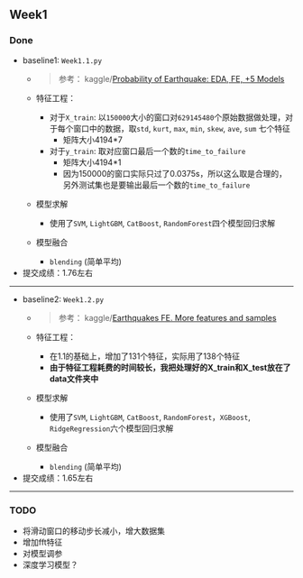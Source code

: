 ## Week1
### Done
- baseline1: `Week1.1.py`
  - > 参考： kaggle/[Probability of Earthquake: EDA, FE, +5 Models](https://www.kaggle.com/mjbahmani/probability-of-earthquake-eda-fe-5-models/notebook)    
  - 特征工程：
    - 对于`X_train`: 以`150000`大小的窗口对`629145480`个原始数据做处理，对于每个窗口中的数据，取`std`, `kurt`, `max`, `min`, `skew`, `ave`, `sum` 七个特征
      -  矩阵大小4194*7
    - 对于`y_train`: 取对应窗口最后一个数的`time_to_failure`
      - 矩阵大小4194*1
      - 因为150000的窗口实际只过了0.0375s，所以这么取是合理的，另外测试集也是要输出最后一个数的`time_to_failure`

  - 模型求解
    - 使用了`SVM`, `LightGBM`, `CatBoost`, `RandomForest`四个模型回归求解
  
  - 模型融合
    - `blending` (简单平均)
- 提交成绩：1.76左右
--- 
- baseline2: `Week1.2.py`
  - > 参考： kaggle/[Earthquakes FE. More features and samples](https://www.kaggle.com/artgor/earthquakes-fe-more-features-and-samples)
  
  - 特征工程：
    - 在1.1的基础上，增加了131个特征，实际用了138个特征
    - **由于特征工程耗费的时间较长，我把处理好的X_train和X_test放在了data文件夹中**
  - 模型求解
    - 使用了`SVM`, `LightGBM`, `CatBoost`, `RandomForest`，`XGBoost`, `RidgeRegression`六个模型回归求解
  
  - 模型融合
    - `blending` (简单平均)
- 提交成绩：1.65左右

---
### TODO
- 将滑动窗口的移动步长减小，增大数据集
- 增加fft特征
- 对模型调参
- 深度学习模型？